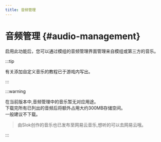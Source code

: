 ```yaml
---
title: 音频管理
---
```


# 音频管理 {#audio-management}

启用此功能后，您可以通过模组的音频管理界面管理来自模组或第三方的音乐。

:::tip

有关添加自定义音乐的教程已于游戏内写出。

:::

:::warning

在当前版本中,音频管理中的音乐暂无对应用途。\
下载完所有已列出的音频后将额外占用大约300MB存储空间。\
一般建议不下载。

> 由Slok创作的音乐也已发布至网易云音乐,想听的可以去网易云哦。

:::